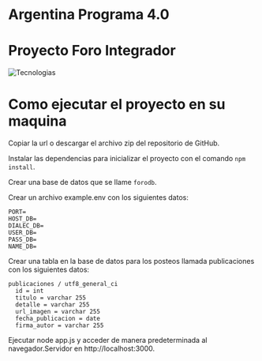 # Argentina Programa 4.0

# Proyecto Foro Integrador 
![Tecnologias](https://camo.githubusercontent.com/05a0d6939bca97992ae2743965d586d340c68183b1b8f755fec3f33331da930c/68747470733a2f2f6d69726f2e6d656469756d2e636f6d2f76322f726573697a653a6669743a313430302f312a66377a744d614d4d3065747346487045666b646977412e706e67)

# Como ejecutar el proyecto en su maquina 

Copiar  la url o descargar el archivo zip del repositorio de GitHub.
 
 Instalar las dependencias para inicializar el proyecto con el comando `npm install`.

Crear una base de datos que se llame `forodb`.

Crear un archivo example.env con los siguientes datos:
```
PORT=
HOST_DB=
DIALEC_DB=
USER_DB=
PASS_DB=
NAME_DB=
```

Crear una tabla en la base de datos para los posteos llamada publicaciones con los siguientes datos:
```
publicaciones / utf8_general_ci
  id = int
  titulo = varchar 255
  detalle = varchar 255
  url_imagen = varchar 255
  fecha_publicacion = date 
  firma_autor = varchar 255  
```
Ejecutar node app.js y acceder de manera predeterminada al navegador.Servidor en http://localhost:3000.